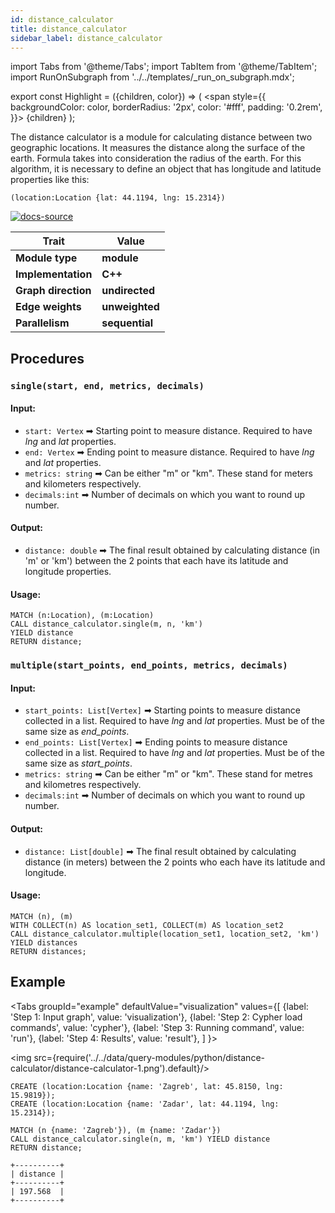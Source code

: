 ```yaml
---
id: distance_calculator
title: distance_calculator
sidebar_label: distance_calculator
---
```


import Tabs from '@theme/Tabs';
import TabItem from '@theme/TabItem';
import RunOnSubgraph from '../../templates/_run_on_subgraph.mdx';

export const Highlight = ({children, color}) => (
  <span
    style={{
      backgroundColor: color,
      borderRadius: '2px',
      color: '#fff',
      padding: '0.2rem',
    }}>
    {children}
  </span>
);

The distance calculator is a module for calculating distance between two geographic locations. It measures the distance along the surface of the earth. 
Formula takes into consideration the radius of the earth. For this algorithm, it is necessary to define an object that has longitude and latitude properties like this:

```cypher
(location:Location {lat: 44.1194, lng: 15.2314})
```

[![docs-source](https://img.shields.io/badge/source-distance_calculator-FB6E00?logo=github&style=for-the-badge)](https://github.com/memgraph/mage/blob/main/python/distance_calculator.py)

| Trait               | Value                                                 |
| ------------------- |-------------------------------------------------------|
| **Module type**     | <Highlight color="#FB6E00">**module**</Highlight>     |
| **Implementation**  | <Highlight color="#FB6E00">**C++**</Highlight>        |
| **Graph direction** | <Highlight color="#FB6E00">**undirected**</Highlight> |
| **Edge weights**    | <Highlight color="#FB6E00">**unweighted**</Highlight> |
| **Parallelism**     | <Highlight color="#FB6E00">**sequential**</Highlight> |

## Procedures

<RunOnSubgraph/>

### `single(start, end, metrics, decimals)`

#### Input:

* `start: Vertex` ➡ Starting point to measure distance. Required to have *lng* and *lat* properties.
* `end: Vertex` ➡ Ending point to measure distance. Required to have *lng* and *lat* properties.
* `metrics: string` ➡ Can be either "m" or "km". These stand for meters and kilometers respectively.
* `decimals:int` ➡ Number of decimals on which you want to round up number.

#### Output:

* `distance: double` ➡ The final result obtained by calculating distance (in 'm' or 'km') between the 2 points that each have its latitude and longitude properties.

#### Usage:
```cypher
MATCH (n:Location), (m:Location)
CALL distance_calculator.single(m, n, 'km')
YIELD distance
RETURN distance;
```

### `multiple(start_points, end_points, metrics, decimals)`

#### Input:

* `start_points: List[Vertex]` ➡ Starting points to measure distance collected in a list. Required to have *lng* and *lat* properties. Must be of the same size as *end_points*.
* `end_points: List[Vertex]` ➡ Ending points to measure distance collected in a list. Required to have *lng* and *lat* properties. Must be of the same size as *start_points*.
* `metrics: string` ➡ Can be either "m" or "km". These stand for metres and kilometres respectively.
* `decimals:int` ➡ Number of decimals on which you want to round up number.

#### Output:

* `distance: List[double]` ➡ The final result obtained by calculating distance (in meters) between the 2 points who each have its latitude and longitude.

#### Usage:
```cypher
MATCH (n), (m)
WITH COLLECT(n) AS location_set1, COLLECT(m) AS location_set2
CALL distance_calculator.multiple(location_set1, location_set2, 'km') YIELD distances
RETURN distances;
```

## Example

<Tabs
  groupId="example"
  defaultValue="visualization"
  values={[
    {label: 'Step 1: Input graph', value: 'visualization'},
    {label: 'Step 2: Cypher load commands', value: 'cypher'},
    {label: 'Step 3: Running command', value: 'run'},
    {label: 'Step 4: Results', value: 'result'},
  ]
}>
  <TabItem value="visualization">

  <img src={require('../../data/query-modules/python/distance-calculator/distance-calculator-1.png').default}/>

  </TabItem>


  <TabItem value="cypher">

```cypher
CREATE (location:Location {name: 'Zagreb', lat: 45.8150, lng: 15.9819});
CREATE (location:Location {name: 'Zadar', lat: 44.1194, lng: 15.2314});
```

  </TabItem>

  <TabItem value="run">

```cypher
MATCH (n {name: 'Zagreb'}), (m {name: 'Zadar'})
CALL distance_calculator.single(n, m, 'km') YIELD distance
RETURN distance;
```

  </TabItem>


  <TabItem value="result">

```plaintext
+----------+
| distance |
+----------+
| 197.568  |
+----------+
```

  </TabItem>

</Tabs>
